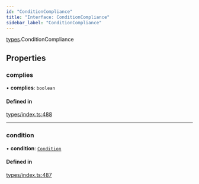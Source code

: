 ```yaml
---
id: "ConditionCompliance"
title: "Interface: ConditionCompliance"
sidebar_label: "ConditionCompliance"
---
```


[types](../../../modules/Types/Types.md).ConditionCompliance

## Properties

### complies

• **complies**: `boolean`

#### Defined in

[types/index.ts:488](https://github.com/PolymeshAssociation/polymesh-sdk/blob/b6f9fb883/src/types/index.ts#L488)

___

### condition

• **condition**: [`Condition`](../../../modules/Types/Types.md#condition)

#### Defined in

[types/index.ts:487](https://github.com/PolymeshAssociation/polymesh-sdk/blob/b6f9fb883/src/types/index.ts#L487)
